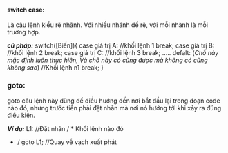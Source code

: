 #### **switch case**:
Là câu lệnh kiểu rẽ nhãnh. Với nhiều nhánh để rẽ, với mỗi nhành là mỗi trường hợp.

**_cú pháp:_**
switch([Biến]){
	case giá trị A:
		//khối lệnh 1
	break;
	case giá trị B:
		//khối lệnh 2
	break;
	case giá trị C:
		//khối lệnh 3
	break;
	.....
	defalt: (_Chỗ này mặc định luôn thực hiên, Và chỗ này có cũng được mà không có cũng không sao_)
		//Khối lệnh n1
	break;
}

### **goto:**
goto câu lệnh này dùng để điều hướng đến nơi bắt đầu lại trong đoạn code nào đó, nhưng trước tiên phải đặt nhãn mà nơi nó hướng tới khi xảy ra đúng điều kiện.

**_Ví dụ:_**
L1:  //Đặt nhãn
/ *
	Khối lệnh nào đó
*  /
goto L1;      //Quay về vạch xuất phát
